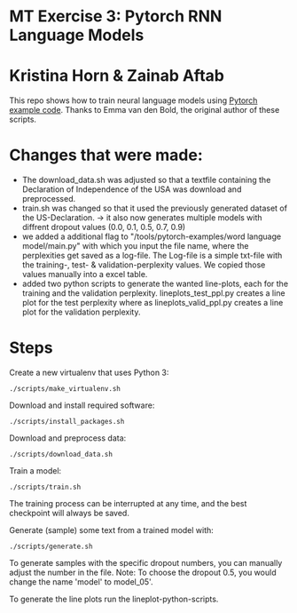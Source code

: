 # MT Exercise 3: Pytorch RNN Language Models
# Kristina Horn & Zainab Aftab

This repo shows how to train neural language models using [Pytorch example code](https://github.com/pytorch/examples/tree/master/word_language_model). Thanks to Emma van den Bold, the original author of these scripts. 

# Changes that were made:
- The download_data.sh was adjusted so that a textfile containing the Declaration of Independence of the USA was download and preprocessed.
- train.sh was changed so that it used the previously generated dataset of the US-Declaration.
-> it also now generates multiple models with diffrent dropout values (0.0, 0.1, 0.5, 0.7, 0.9)
- we added a additional flag to "/tools/pytorch-examples/word language model/main.py" with which you input the file name, where the perplexities get saved as a log-file. The Log-file is a simple txt-file with the training-, test- & validation-perplexity values. We copied those values manually into a excel table.
- added two python scripts to generate the wanted line-plots, each for the training and the validation perplexity.
lineplots_test_ppl.py creates a line plot for the test perplexity where as
lineplots_valid_ppl.py creates a line plot for the validation perplexity.


# Steps

Create a new virtualenv that uses Python 3:

    ./scripts/make_virtualenv.sh

Download and install required software:

    ./scripts/install_packages.sh

Download and preprocess data:

    ./scripts/download_data.sh

Train a model:

    ./scripts/train.sh

The training process can be interrupted at any time, and the best checkpoint will always be saved.


Generate (sample) some text from a trained model with:

    ./scripts/generate.sh
To generate samples with the specific dropout numbers, you can manually adjust the number in the file.
Note: To choose the dropout 0.5, you would change the name 'model' to model_05'.

To generate the line plots run the lineplot-python-scripts.
